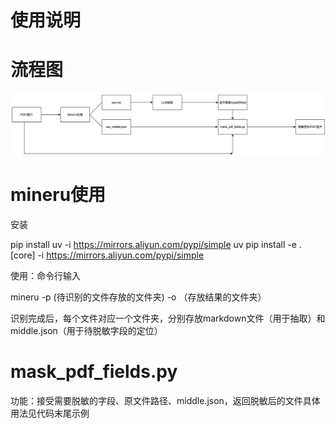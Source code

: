 # 使⽤说明

# 流程图

![](images/3b92f6d3a2484939eaa4bbc569a9792f1acf3339be0e42953704642340e1cde5.jpg)

# mineru使⽤

安装

pip install uv -i https://mirrors.aliyun.com/pypi/simple uv pip install -e .[core] -i https://mirrors.aliyun.com/pypi/simple

使⽤：命令⾏输⼊

mineru -p (待识别的⽂件存放的⽂件夹) -o （存放结果的⽂件夹）

识别完成后，每个⽂件对应⼀个⽂件夹，分别存放markdown⽂件（⽤于抽取）和middle.json（⽤于待脱敏字段的定位）

# mask_pdf_fields.py

功能：接受需要脱敏的字段、原⽂件路径、middle.json，返回脱敏后的⽂件具体⽤法⻅代码末尾示例